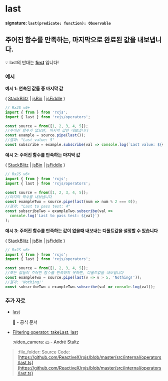# last

#### signature: `last(predicate: function): Observable`

## 주어진 함수를 만족하는, 마지막으로 완료된 값을 내보냅니다.

:bulb: last의 반대는 [**first**](first.md) 입니다!

### 예시

**예시 1: 연속된 값들 중 마지막 값**

\( [StackBlitz](https://stackblitz.com/edit/typescript-ma7knv?file=index.ts&devtoolsheight=100) \| [jsBin](http://jsbin.com/pevaqeloki/1/edit?js,console) \| [jsFiddle](https://jsfiddle.net/btroncone/b05r434a/) \)

```javascript
// RxJS v6+
import { from } from 'rxjs';
import { last } from 'rxjs/operators';

const source = from([1, 2, 3, 4, 5]);
//주어진 함수가 없으면, 마지막 값만 내보냅니다
const example = source.pipe(last());
//결과: "Last value: 5"
const subscribe = example.subscribe(val => console.log(`Last value: ${val}`));
```

**예시 2: 주어진 함수를 만족하는 마지막 값**

\( [StackBlitz](https://stackblitz.com/edit/typescript-tk42hj?file=index.ts&devtoolsheight=100) \| [jsBin](http://jsbin.com/yagexuwari/1/edit?js,console) \| [jsFiddle](https://jsfiddle.net/btroncone/pkx2btsh/) \)

```javascript
// RxJS v6+
import { from } from 'rxjs';
import { last } from 'rxjs/operators';

const source = from([1, 2, 3, 4, 5]);
//마지막 짝수를 내보냅니다
const exampleTwo = source.pipe(last(num => num % 2 === 0));
//결과: "Last to pass test: 4"
const subscribeTwo = exampleTwo.subscribe(val =>
  console.log(`Last to pass test: ${val}`)
);
```

**예시 3: 주어진 함수를 만족하는 값이 없을때 내보내는 디폴트값을 설정할 수 있습니다**

\( [StackBlitz](https://stackblitz.com/edit/typescript-nrc1an?file=index.ts&devtoolsheight=100) \| [jsBin](http://jsbin.com/fudubebabi/1/edit?js,console) \| [jsFiddle](https://jsfiddle.net/btroncone/L7fbx3vp/) \)

```javascript
// RxJS v6+
import { from } from 'rxjs';
import { last } from 'rxjs/operators';

const source = from([1, 2, 3, 4, 5]);
//모든 값들이 주어진 함수를 만족하지 못하면, 디폴트값을 내보냅니다
const exampleTwo = source.pipe(last(v => v > 5, 'Nothing!'));
//결과: 'Nothing!'
const subscribeTwo = exampleTwo.subscribe(val => console.log(val));
```

### 추가 자료

* [last](https://rxjs.dev/api/operators/last)

  :newspaper: - 공식 문서

* [Filtering operator: takeLast, last](https://egghead.io/lessons/rxjs-filtering-operators-takelast-last?course=rxjs-beyond-the-basics-operators-in-depth)

  :video\_camera: :dollar: - André Staltz

> :file\_folder: Source Code: [https://github.com/ReactiveX/rxjs/blob/master/src/internal/operators/last.ts](https://github.com/ReactiveX/rxjs/blob/master/src/internal/operators/last.ts)

